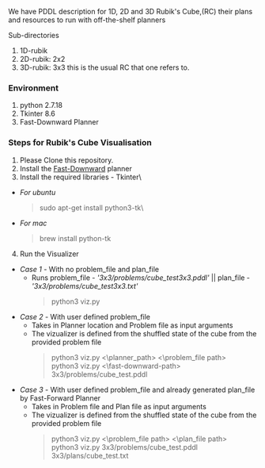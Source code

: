 We have PDDL description for 1D, 2D and 3D Rubik's Cube,(RC) their plans and resources
to run with off-the-shelf planners 

Sub-directories
1. 1D-rubik
2. 2D-rubik: 2x2
3. 3D-rubik: 3x3 this is the usual RC that one refers to.

### Environment

1. python 2.7.18
2. Tkinter 8.6
3. Fast-Downward Planner


### Steps for Rubik's Cube Visualisation 

1. Please Clone this repository.
2. Install the [Fast-Downward](https://www.fast-downward.org/ObtainingAndRunningFastDownward) planner
3. Install the required libraries - Tkinter\
 - *For ubuntu*
    >sudo apt-get install python3-tk\
 - *For mac*
    >brew install python-tk
4. Run the Visualizer
 - *Case 1* - With no problem_file and plan_file
    - Runs problem_file - *'3x3/problems/cube_test3x3.pddl'* || plan_file - *'3x3/problems/cube_test3x3.txt'*
        >python3 viz.py
 - *Case 2* - With user defined problem_file
    - Takes in Planner location and Problem file as input arguments
    - The vizualizer is defined from the shuffled state of the cube from the provided problem file
        >python3 viz.py <\planner_path> <\problem_file path>\
        >python3 viz.py <\fast-downward-path> 3x3/problems/cube_test.pddl
 - *Case 3* - With user defined problem_file and already generated plan_file by Fast-Forward Planner
    - Takes in Problem file and Plan file as input arguments
    - The vizualizer is defined from the shuffled state of the cube from the provided problem file
        >python3 viz.py <\problem_file path> <\plan_file path>\
        >python3 viz.py 3x3/problems/cube_test.pddl 3x3/plans/cube_test.txt
 
